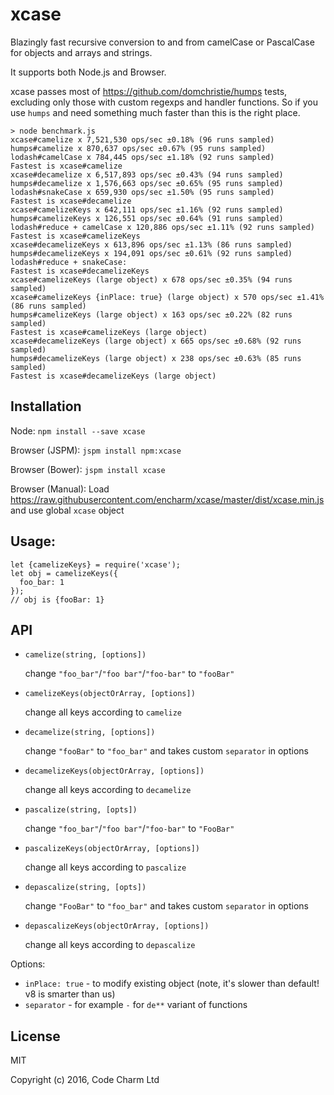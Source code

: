 # xcase
Blazingly fast recursive conversion to and from camelCase or PascalCase for objects and arrays and strings.

It supports both Node.js and Browser.

xcase passes most of https://github.com/domchristie/humps tests, excluding only those with custom regexps and handler functions. So if you use `humps` and need something much faster than this is the right place.

```
> node benchmark.js
xcase#camelize x 7,521,530 ops/sec ±0.18% (96 runs sampled)
humps#camelize x 870,637 ops/sec ±0.67% (95 runs sampled)
lodash#camelCase x 784,445 ops/sec ±1.18% (92 runs sampled)
Fastest is xcase#camelize
xcase#decamelize x 6,517,893 ops/sec ±0.43% (94 runs sampled)
humps#decamelize x 1,576,663 ops/sec ±0.65% (95 runs sampled)
lodash#snakeCase x 659,930 ops/sec ±1.50% (95 runs sampled)
Fastest is xcase#decamelize
xcase#camelizeKeys x 642,111 ops/sec ±1.16% (92 runs sampled)
humps#camelizeKeys x 126,551 ops/sec ±0.64% (91 runs sampled)
lodash#reduce + camelCase x 120,886 ops/sec ±1.11% (92 runs sampled)
Fastest is xcase#camelizeKeys
xcase#decamelizeKeys x 613,896 ops/sec ±1.13% (86 runs sampled)
humps#decamelizeKeys x 194,091 ops/sec ±0.61% (92 runs sampled)
lodash#reduce + snakeCase: 
Fastest is xcase#decamelizeKeys
xcase#camelizeKeys (large object) x 678 ops/sec ±0.35% (94 runs sampled)
xcase#camelizeKeys {inPlace: true} (large object) x 570 ops/sec ±1.41% (86 runs sampled)
humps#camelizeKeys (large object) x 163 ops/sec ±0.22% (82 runs sampled)
Fastest is xcase#camelizeKeys (large object)
xcase#decamelizeKeys (large object) x 665 ops/sec ±0.68% (92 runs sampled)
humps#decamelizeKeys (large object) x 238 ops/sec ±0.63% (85 runs sampled)
Fastest is xcase#decamelizeKeys (large object)
```

## Installation

Node: `npm install --save xcase`

Browser (JSPM): `jspm install npm:xcase`

Browser (Bower): `jspm install xcase`

Browser (Manual): Load https://raw.githubusercontent.com/encharm/xcase/master/dist/xcase.min.js and use global `xcase` object

## Usage:

```
let {camelizeKeys} = require('xcase');
let obj = camelizeKeys({
  foo_bar: 1
}); 
// obj is {fooBar: 1}
```

## API

* `camelize(string, [options])` 

    change `"foo_bar"`/`"foo bar"`/`"foo-bar"` to `"fooBar"`

* `camelizeKeys(objectOrArray, [options])`

    change all keys according to `camelize`

* `decamelize(string, [options])`

    change `"fooBar"` to `"foo_bar"` and takes custom `separator` in options

* `decamelizeKeys(objectOrArray, [options])`

    change all keys according to `decamelize`

* `pascalize(string, [opts])`

    change `"foo_bar"`/`"foo bar"`/`"foo-bar"` to `"FooBar"`

* `pascalizeKeys(objectOrArray, [options])`

    change all keys according to `pascalize`

* `depascalize(string, [opts])`

    change `"FooBar"` to `"foo_bar"` and takes custom `separator` in options

* `depascalizeKeys(objectOrArray, [options])`

    change all keys according to `depascalize`


Options:
* `inPlace: true` - to modify existing object (note, it's slower than default! v8 is smarter than us)
* `separator` - for example `-` for `de**` variant of functions

## License

MIT

Copyright (c) 2016, Code Charm Ltd
